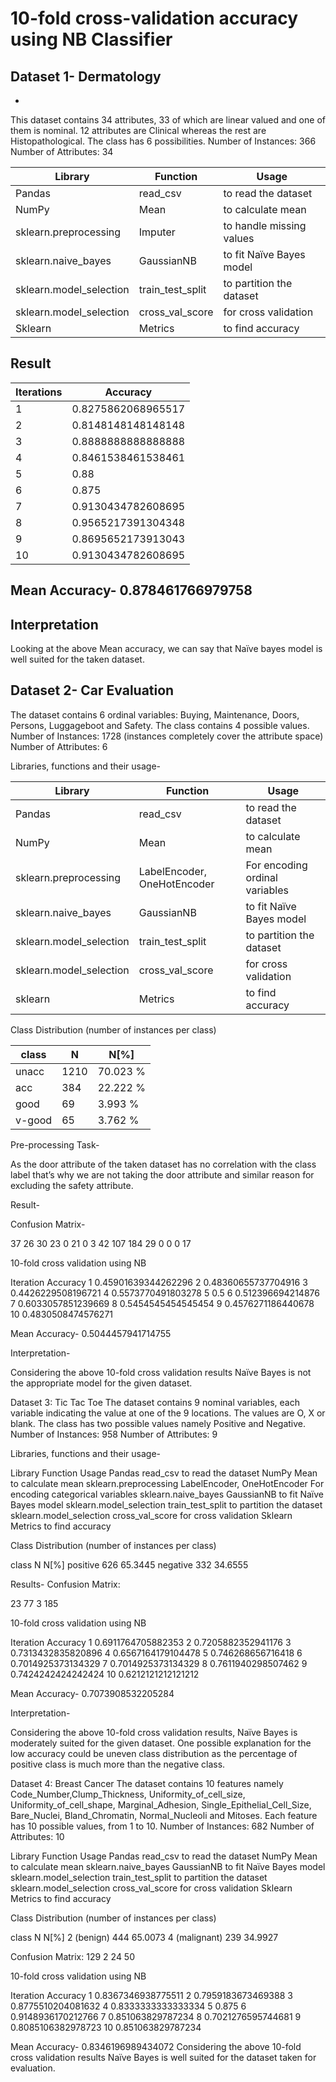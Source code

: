 # 10-fold cross-validation accuracy using NB Classifier

## Dataset 1- Dermatology
-
This dataset contains 34 attributes, 33 of which are linear valued and one of them is nominal. 12 attributes are Clinical whereas the rest are Histopathological. The class has 6 possibilities.
Number of Instances: 366
Number of Attributes: 34

| Library | Function | Usage |
|---------|----------|-------|
|Pandas|	read_csv|	to read the dataset|
|NumPy|	Mean|	to calculate mean|
|sklearn.preprocessing|	Imputer|	to handle missing values|
|sklearn.naive_bayes|	GaussianNB|	to fit Naïve Bayes model|
|sklearn.model_selection|	train_test_split|	to partition the dataset| 
|sklearn.model_selection|	cross_val_score|	for cross validation|
|Sklearn|	Metrics|	to find accuracy|

Result
-
|Iterations|	Accuracy|
|----------|----------|
|1|	0.8275862068965517|
|2| 0.8148148148148148|
|3|	0.8888888888888888|
|4|	0.8461538461538461|
|5|	0.88|
|6|	0.875|
|7|	0.9130434782608695|
|8|	0.9565217391304348|
|9|	0.8695652173913043|
|10|	0.9130434782608695|

Mean Accuracy- 0.878461766979758
-
Interpretation
-
Looking at the above Mean accuracy, we can say that Naïve bayes model is well suited for the taken dataset. 

## Dataset 2- Car Evaluation

The dataset contains 6 ordinal variables: Buying, Maintenance, Doors, Persons, Luggageboot and Safety. The class contains 4 possible values.
Number of Instances: 1728 (instances completely cover the attribute space)
Number of Attributes: 6

Libraries, functions and their usage-

|Library|	Function|	Usage|
|-------|------|-------|
|Pandas|	read_csv|	to read the dataset|
|NumPy|	Mean|	to calculate mean|
|sklearn.preprocessing|	LabelEncoder, OneHotEncoder|	For encoding ordinal variables|
|sklearn.naive_bayes|	GaussianNB|	to fit Naïve Bayes model|
|sklearn.model_selection|train_test_split|	to partition the dataset |
|sklearn.model_selection|	cross_val_score|	for cross validation|
|sklearn|	Metrics|	to find accuracy|
 
Class Distribution (number of instances per class)
  
 |class|N|N[%]|
  |--------|--------|---------|
  |unacc |   	1210 |   70.023 % |
  |acc   |     	384 |  22.222 % |
  |good  |     	69 |  3.993 % |
  |v-good|     	65  | 3.762 %|

Pre-processing Task-

As the door attribute of the taken dataset has no correlation with the class label that’s why we are not taking the door attribute and similar reason for excluding the safety attribute. 

















Result-

Confusion Matrix-



37	26	30	23
0	21	0	3
42	107	184	29
0	0	0	17






10-fold cross validation using NB

Iteration	Accuracy
1	0.45901639344262296
2	0.48360655737704916
3	0.4426229508196721
4	0.5573770491803278
5	0.5
6	0.512396694214876
7	0.6033057851239669
8	0.5454545454545454
9	0.4576271186440678
10	0.4830508474576271

Mean Accuracy-	 0.5044457941714755

Interpretation-

Considering the above 10-fold cross validation results Naïve Bayes is not the appropriate model for the given dataset.











Dataset 3: Tic Tac Toe
The dataset contains 9 nominal variables, each variable indicating the value at one of the 9 locations. The values are O, X or blank. The class has two possible values namely Positive and Negative.
Number of Instances: 958
Number of Attributes: 9

Libraries, functions and their usage-

Library	Function	Usage
Pandas	read_csv	to read the dataset
NumPy	Mean	to calculate mean
sklearn.preprocessing	LabelEncoder, OneHotEncoder	For encoding categorical variables
sklearn.naive_bayes	GaussianNB	to fit Naïve Bayes model
sklearn.model_selection	train_test_split	to partition the dataset 
sklearn.model_selection	cross_val_score	for cross validation
Sklearn	Metrics	to find accuracy

Class Distribution (number of instances per class)

class      	N          	N[%]
positive	626	65.3445
negative	332	34.6555









Results-
Confusion Matrix:

23	77
3	185


10-fold cross validation using NB

Iteration	Accuracy
1	0.6911764705882353
2	0.7205882352941176
3	0.7313432835820896
4	0.6567164179104478
5	0.746268656716418
6	0.7014925373134329
7	0.7014925373134329
8	0.7611940298507462
9	0.7424242424242424
10	0.6212121212121212

Mean Accuracy-	 0.7073908532205284

Interpretation-

Considering the above 10-fold cross validation results, Naïve Bayes is moderately suited for the  given dataset. One possible explanation for the low accuracy could be uneven class distribution as the percentage of positive class is much more than the negative class.













Dataset 4: Breast Cancer
The dataset contains 10 features namely Code_Number,Clump_Thickness, Uniformity_of_cell_size, Uniformity_of_cell_shape, Marginal_Adhesion, Single_Epithelial_Cell_Size, Bare_Nuclei, Bland_Chromatin, Normal_Nucleoli and Mitoses. Each feature has 10 possible values, from 1 to 10.
Number of Instances: 682
Number of Attributes: 10

Library	Function	Usage
Pandas	read_csv	to read the dataset
NumPy	Mean	to calculate mean
sklearn.naive_bayes	GaussianNB	to fit Naïve Bayes model
sklearn.model_selection	train_test_split	to partition the dataset 
sklearn.model_selection	cross_val_score	for cross validation
Sklearn	Metrics	to find accuracy

Class Distribution (number of instances per class)

 class      	N          	N[%]
2 (benign)	444	65.0073
4 (malignant)	239	34.9927

Confusion Matrix:
129	2
24	50

10-fold cross validation using NB

Iteration	Accuracy
1	0.8367346938775511
2	0.7959183673469388
3	0.8775510204081632
4	0.8333333333333334
5	0.875
6	0.9148936170212766
7	0.851063829787234
8	0.7021276595744681
9	0.8085106382978723
10	0.851063829787234

Mean Accuracy-	 0.8346196989434072
Considering the above 10-fold cross validation results Naïve Bayes is well suited for the dataset taken for evaluation.

